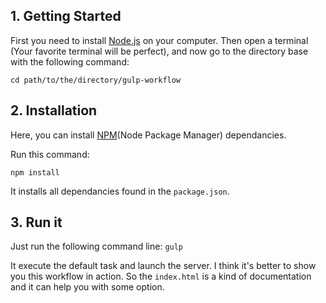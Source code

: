 ## 1\. Getting Started

First you need to install [Node.js](https://nodejs.org/en/ "officiel Nodejs website") on your computer. Then open a terminal (Your favorite terminal will be perfect), and now go to the directory base with the following command:

`cd path/to/the/directory/gulp-workflow`


## 2\. Installation

Here, you can install [NPM](https://www.npmjs.com/ "npmjs official website")(Node Package Manager) dependancies.

Run this command:

`npm install`

It installs all dependancies found in the `package.json`.


## 3\. Run it

Just run the following command line:
`gulp`

It execute the default task and launch the server.
I think it's better to show you this workflow in action. So the `index.html` is a kind of documentation and it can help you with some option.
